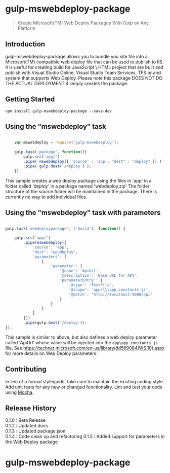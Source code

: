 # gulp-mswebdeploy-package

> Create Microsoft(TM) Web Deploy Packages With Gulp on Any Platform

## Introduction
gulp-mswebdeploy-package allows you to bundle you site file into a Microsoft(TM) compatible web deploy file that can be used to publish to IIS. It is useful for creating build for JavaScript \ HTML project that are built and publish with Visual Studio Online, Visual Studio Team Services, TFS or and system that supports Web Deploy. Please note this package DOES NOT DO THE ACTUAL DEPLOYMENT it simply creates the package.

## Getting Started


```shell
npm install gulp-mswebdeploy-package --save-dev
```


## Using the "mswebdeploy" task

```js

    var mswebdeploy = require('gulp-mswebdeploy');
    
    gulp.task('package', function(){
        gulp.src('app/')
        .pipe( mswebdeploy({ 'source' : 'app', "dest" : "deploy" }) )
        .pipe( gulp.dest('/deploy') );
    });

```


This sample creates a web deploy package using the files in 'app' in a folder called 'deploy' in a package named 'webdeploy.zip' The folder structure of the source folder will be maintained in the package. There is currently no way to add individual files.


## Using the "mswebdeploy" task with parameters

```js

gulp.task('webdeploypackage', ['build'], function() {

    gulp.src('app/')
        .pipe(mswebdeploy({
            'source': 'app',
            "dest": "webdeploy",
            'parameters': [
                {
                    'parameter': {
                        '@name': 'ApiUrl',
                        '@description': 'Base URL for API',
                        'parameterEntry': {
                            '@type': 'TextFile',
                            '@scope': 'app\\\\app.constants.js',
                            '@match': 'http://localhost:9000/api'
                        }
                    }
                }
            ]
        }))
        .pipe(gulp.dest('/deploy'));
});


```

This sample is similar to above, but also defines a web deploy parameter called 'ApiUrl' whose value will be injected into the `app\app.constants.js` file. See https://technet.microsoft.com/en-us/library/dd569084(WS.10).aspx for more details on Web Deploy parameters.

## Contributing
In lieu of a formal styleguide, take care to maintain the existing coding style. Add unit tests for any new or changed functionality. Lint and test your code using [Mocha](https://mochajs.org/).

## Release History
0.1.0 : Beta Release  
0.1.2 : Updated docs  
0.1.3 : Updated package.json  
0.1.4 : Code clean up and refactoring
0.1.5 : Added support for parameters in the Web Deploy package  

# gulp-mswebdeploy-package
